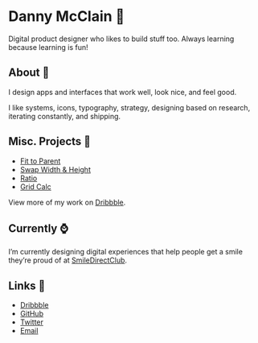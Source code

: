 # Danny McClain 🤙

Digital product designer who likes to build stuff too. Always learning because learning is fun!

## About 📓

I design apps and interfaces that work well, look nice, and feel good.

I like systems, icons, typography, strategy, designing based on research, iterating constantly, and shipping.</p>

## Misc. Projects 🚀

- [Fit to Parent](https://fittoparent.dannymcclain.com/)
- [Swap Width & Height](https://swap-width-height.dannymcclain.com/)
- [Ratio](https://pensive-joliot-ed3c84.netlify.com/)
- [Grid Calc](https://frosty-hypatia-1693bf.netlify.com/)

View more of my work on [Dribbble](https://dribbble.com/dannymcclain).

## Currently ⌚️

I’m currently designing digital experiences that help people get a smile they’re proud of at [SmileDirectClub](https://smiledirectclub.com).

## Links 🔗

- [Dribbble](https://dribbble.com/dannymcclain)
- [GitHub](https://github.com/dannymcclain)
- [Twitter](https://twitter.com/dannymcclain)
- [Email](mailto:dannyxmcclain@gmail.com)
